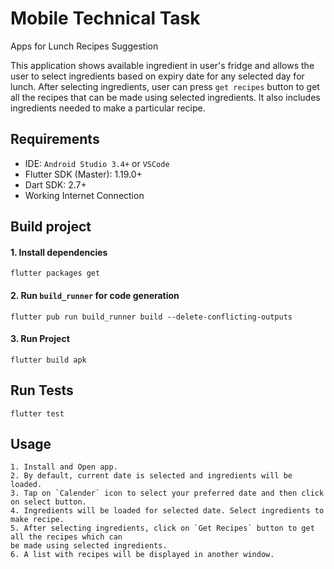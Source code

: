 # Mobile Technical Task
Apps for Lunch Recipes Suggestion

This application shows available ingredient in user's fridge and allows the user to select
ingredients based on expiry date for any selected day for lunch. After selecting ingredients,
user can press `get recipes` button to get all the recipes that can be made using selected
ingredients. It also includes ingredients needed to make a particular recipe.

## Requirements

- IDE: `Android Studio 3.4+` or `VSCode`
- Flutter SDK (Master): 1.19.0+
- Dart SDK: 2.7+
- Working Internet Connection

## Build project

#### 1. Install dependencies
```shell
flutter packages get
```

#### 2. Run `build_runner` for code generation

```shell
flutter pub run build_runner build --delete-conflicting-outputs
```

#### 3. Run Project
```shell
flutter build apk
```

## Run Tests

```shell
flutter test
```

## Usage

```
1. Install and Open app.
2. By default, current date is selected and ingredients will be loaded.
3. Tap on `Calender` icon to select your preferred date and then click on select button.
4. Ingredients will be loaded for selected date. Select ingredients to make recipe.
5. After selecting ingredients, click on `Get Recipes` button to get all the recipes which can
be made using selected ingredients.
6. A list with recipes will be displayed in another window.
```
